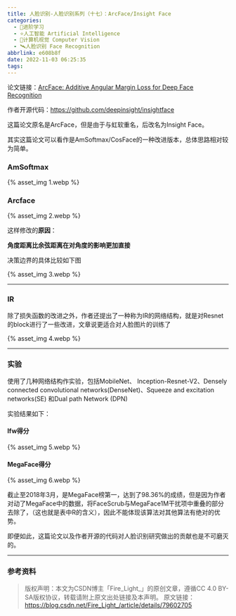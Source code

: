 ```yaml
---
title: 人脸识别-人脸识别系列（十七）：ArcFace/Insight Face
categories:
  - 🌙进阶学习
  - ⭐人工智能 Artificial Intelligence
  - 💫计算机视觉 Computer Vision
  - 🛰️人脸识别 Face Recognition
abbrlink: e608b8f
date: 2022-11-03 06:25:35
tags:
---
```


论文链接：[ArcFace: Additive Angular Margin Loss for Deep Face Recognition](https://arxiv.org/abs/1801.07698)

作者开源代码：<https://github.com/deepinsight/insightface>

这篇论文原名是ArcFace，但是由于与虹软重名，后改名为Insight Face。

其实这篇论文可以看作是AmSoftmax/CosFace的一种改进版本，总体思路相对较为简单。

### AmSoftmax

{% asset_img 1.webp %}

### Arcface

{% asset_img 2.webp %}

这样修改的**原因**：

**角度距离比余弦距离在对角度的影响更加直接**

<!--more-->

决策边界的具体比较如下图

{% asset_img 3.webp %}

***

### IR

除了损失函数的改进之外，作者还提出了一种称为IR的网络结构，就是对Resnet的block进行了一些改进，文章说更适合对人脸图片的训练了

{% asset_img 4.webp %}

***

### 实验

使用了几种网络结构作实验，包括MobileNet、 Inception-Resnet-V2、Densely connected convolutional networks(DenseNet)、Squeeze and excitation networks(SE) 和Dual path Network (DPN)

实验结果如下：

#### lfw得分

{% asset_img 5.webp %}

#### MegaFace得分

{% asset_img 6.webp %}

截止至2018年3月，是MegaFace榜第一，达到了98.36%的成绩，但是因为作者对动了MegaFace中的数据，将FaceScrub与MegaFace1M干扰项中重叠的部分去除了，（这也就是表中R的含义），因此不能体现该算法对其他算法有绝对的优势。

即便如此，这篇论文以及作者开源的代码对人脸识别研究做出的贡献也是不可磨灭的。

***

### 参考资料

> 版权声明：本文为CSDN博主「Fire_Light_」的原创文章，遵循CC 4.0 BY-SA版权协议，转载请附上原文出处链接及本声明。
> 原文链接：https://blog.csdn.net/Fire_Light_/article/details/79602705
